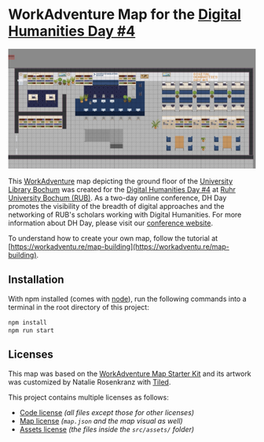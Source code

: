 # WorkAdventure Map for the [Digital Humanities Day #4](https://dhday.rub.de/)

![University Library Bochum map](./ub-bochum.png)

This [WorkAdventure](https://workadventu.re) map depicting the ground floor of the [University Library Bochum](http://www.ub.rub.de/) was created for the [Digital Humanities Day #4](https://dhday.rub.de/) at [Ruhr University Bochum (RUB)](https://www.ruhr-uni-bochum.de/). As a two-day online conference, DH Day promotes the visibility of the breadth of digital approaches and the networking of RUB's scholars working with Digital Humanities. For more information about DH Day, please visit our [conference website](https://dhday.rub.de/).

To understand how to create your own map, follow the tutorial at [https://workadventu.re/map-building](https://workadventu.re/map-building).

## Installation

With npm installed (comes with [node](https://nodejs.org/en/)), run the following commands into a terminal in the root directory of this project:

```shell
npm install
npm run start
```

## Licenses

This map was based on the [WorkAdventure Map Starter Kit](https://github.com/thecodingmachine/workadventure-map-starter-kit) and its artwork was customized by Natalie Rosenkranz with [Tiled](https://www.mapeditor.org/).

This project contains multiple licenses as follows:

* [Code license](./LICENSE.code) *(all files except those for other licenses)*
* [Map license](./LICENSE.map) *(`map.json` and the map visual as well)*
* [Assets license](./LICENSE.assets) *(the files inside the `src/assets/` folder)*
